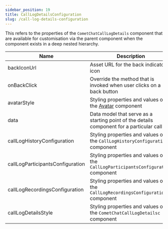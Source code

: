 ```yaml
---
sidebar_position: 19
title: CallLogDetailsConfiguration
slug: /call-log-details-configuration
---
```


This refers to the properties of the `CometChatCallLogDetails` component that are available for customisation via the parent component when the component exists in a deep nested hierarchy.

| Name | Description | 
| ---- | ---- | 
| backIconUrl | Asset URL for the back indicator icon | 
| onBackClick | Override the method that is invoked when user clicks on a back button | 
| avatarStyle | Styling properties and values of the [Avatar](/web-elements/avatar) component | 
| data | Data model that serve as a starting point of the details component for a particular call | 
| callLogHistoryConfiguration | Styling properties and values of the `CallLogHistoryConfiguration` component | 
| callLogParticipantsConfiguration | Styling properties and values of the `CallLogParticipantsConfiguration` component | 
| callLogRecordingsConfiguration | Styling properties and values of the `CallLogRecordingsConfiguration` component | 
| callLogDetailsStyle | Styling properties and values of the `CometChatCallLogDetailsc` component | 
